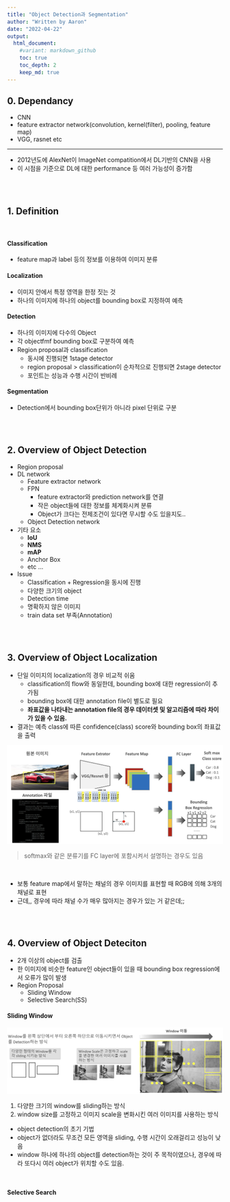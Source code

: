 ```yaml
---
title: "Object Detection과 Segmentation"
author: "Written by Aaron"
date: "2022-04-22"
output:
  html_document:
    #variant: markdown_github
    toc: true
    toc_depth: 2
    keep_md: true
---
```




## 0. Dependancy

-   CNN
-   feature extractor network(convolution, kernel(filter), pooling, feature map)
-   VGG, rasnet etc

---

- 2012년도에 AlexNet이 ImageNet compatition에서 DL기반의 CNN을 사용
- 이 시점을 기준으로 DL에 대한 performance 등 여러 가능성이 증가함

<br><br>

## 1. Definition

<br>

#### Classification

- feature map과 label 등의 정보를 이용하여 이미지 분류

#### Localization

- 이미지 안에서 특정 영역을 한정 짓는 것
- 하나의 이미지에 하나의 object를 bounding box로 지정하여 예측


#### Detection

- 하나의 이미지에 다수의 Object
- 각 objectfmf bounding box로 구분하여 예측
- Region proposal과 classification
  - 동시에 진행되면 1stage detector
  - region proposal > classification이 순차적으로 진행되면 2stage detector
  - 포인트는 성능과 수행 시간이 반비례


#### Segmentation

- Detection에서 bounding box단위가 아니라 pixel 단위로 구분

<br><br>

## 2. Overview of Object Detection

- Region proposal
- DL network
  - Feature extractor network
  - FPN
    - feature extractor와 prediction network를 연결
    - 작은 object들에 대한 정보를 체계화시켜 분류
    - Object가 크다는 전제조건이 있다면 무시할 수도 있을지도..
  - Object Detection network
- 기타 요소
  - **IoU**
  - **NMS**
  - **mAP**
  - Anchor Box
  - etc ...
- Issue
  - Classification + Regression을 동시에 진행
  - 다양한 크기의 object
  - Detection time
  - 명확하지 않은 이미지
  - train data set 부족(Annotation)

<br><br>

## 3. Overview of Object Localization

- 단일 이미지의 localization의 경우 비교적 쉬움
  - classification의 flow와 동일한데, bounding box에 대한 regression이 추가됨
  - bounding box에 대한 annotation file이 별도로 필요
  - **좌표값을 나타내는 annotation file의 경우 데이터셋 및 알고리즘에 따라 차이가 있을 수 있음.**
- 결과는 예측 class에 따른 confidence(class) score와 bounding box의 좌표값을 출력

  
![](figs/Chapter1-1.png)
> softmax와 같은 분류기를 FC layer에 포함시켜서 설명하는 경우도 있음

<br>

- 보통 feature map에서 말하는 채널의 경우 이미지를 표현할 때 RGB에 의해 3개의 채널로 표현
- 근데,, 경우에 따라 채널 수가 매우 많아지는 경우가 있는 거 같은데;;

<br><br>

## 4. Overview of Object Deteciton

- 2개 이상의 object를 검출
- 한 이미지에 비슷한 feature인 object들이 있을 때 bounding box regression에서 오류가 많이 발생
- Region Proposal
  - Sliding Window
  - Selective Search(SS)

#### Sliding Window

![](figs/Chapter1-2.png)

1. 다양한 크기의 window를 sliding하는 방식
2. window size를 고정하고 이미지 scale을 변화시킨 여러 이미지를 사용하는 방식
- object detection의 초기 기법
- object가 없더라도 무조건 모든 영역을 sliding, 수행 시간이 오래걸리고 성능이 낮음
- window 하나에 하나의 object를 detection하는 것이 주 목적이였으나, 경우에 따라 또다시 여러 object가 위치할 수도 있음.

<br>

#### Selective Search


